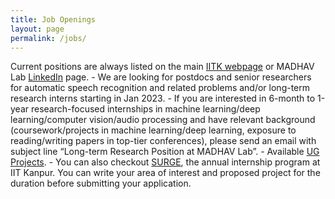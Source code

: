 ```yaml
---
title: Job Openings
layout: page
permalink: /jobs/
---
```


Current positions are always listed on the main [IITK webpage](https://www.iitk.ac.in/dord/scientific-and-research-staff) or MADHAV Lab [LinkedIn](https://www.linkedin.com/company/madhav-lab/) page.
    - We are looking for postdocs and senior researchers for automatic speech recognition and related problems and/or long-term research interns starting in Jan 2023.
    - If you are interested in 6-month to 1-year research-focused internships in machine learning/deep learning/computer vision/audio processing and have relevant background (coursework/projects in machine learning/deep learning, exposure to reading/writing papers in top-tier conferences), please send an email with subject line “Long-term Research Position at MADHAV Lab”.
    - Available [UG Projects](https://madhavlab.github.io/stuff/2023_UGPs).
    - You can also checkout [SURGE](https://surge.iitk.ac.in/), the annual internship program at IIT Kanpur. You can write your area of interest and proposed project for the duration before submitting your application.
